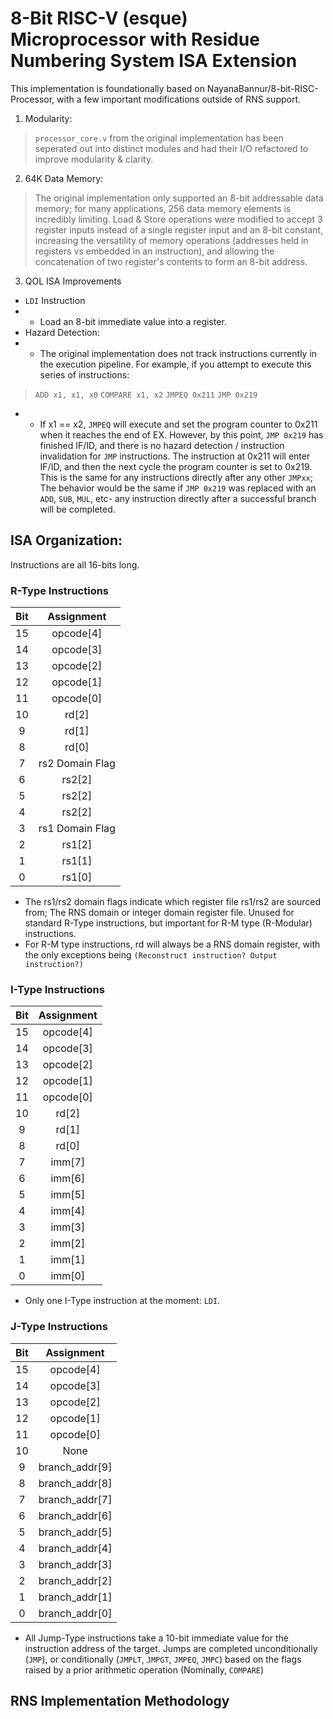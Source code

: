 # 8-Bit RISC-V (esque) Microprocessor with Residue Numbering System ISA Extension

This implementation is foundationally based on NayanaBannur/8-bit-RISC-Processor, with a few important modifications outside of RNS support.
1) Modularity:
> `processor_core.v` from the original implementation has been seperated out into distinct modules and had their I/O refactored to improve modularity & clarity. 

2) 64K Data Memory:
> The original implementation only supported an 8-bit addressable data memory; for many applications, 256 data memory elements is incredibly limiting. Load & Store operations were modified to accept 3 register inputs instead of a single register input and an 8-bit constant, increasing the versatility of memory operations (addresses held in registers vs embedded in an instruction), and allowing the concatenation of two register's contents to form an 8-bit address. 

3) QOL ISA Improvements
- `LDI` Instruction
- - Load an 8-bit immediate value into a register.
- Hazard Detection:
- - The original implementation does not track instructions currently in the execution pipeline. For example, if you attempt to execute this series of instructions:
>  `ADD x1, x1, x0`
   `COMPARE x1, x2`
   `JMPEQ 0x211`
   `JMP 0x219`
- - If x1 == x2, `JMPEQ` will execute and set the program counter to 0x211 when it reaches the end of EX. However, by this point, `JMP 0x219` has finished IF/ID, and there is no hazard detection / instruction invalidation for `JMP` instructions. The instruction at 0x211 will enter IF/ID, and then the next cycle the program counter is set to 0x219. This is the same for any instructions directly after any other `JMPxx`; The behavior would be the same if `JMP 0x219` was replaced with an `ADD`, `SUB`, `MUL`, etc- any instruction directly after a successful branch will be completed.

## ISA Organization:
Instructions are all 16-bits long. 
### R-Type Instructions
| Bit   | Assignment      |
| :---: | :-------------: |
| 15    | opcode[4]       |
| 14    | opcode[3]       |
| 13    | opcode[2]       |
| 12    | opcode[1]       |
| 11    | opcode[0]       |
| 10    | rd[2]           |
|  9    | rd[1]           |
|  8    | rd[0]           |
|  7    | rs2 Domain Flag |
|  6    | rs2[2]          |
|  5    | rs2[2]          |
|  4    | rs2[2]          |
|  3    | rs1 Domain Flag |
|  2    | rs1[2]          |
|  1    | rs1[1]          |
|  0    | rs1[0]          |

- The rs1/rs2 domain flags indicate which register file rs1/rs2 are sourced from; The RNS domain or integer domain register file. Unused for standard R-Type instructions, but important for R-M type (R-Modular) instructions.
- For R-M type instructions, rd will always be a RNS domain register, with the only exceptions being `(Reconstruct instruction? Output instruction?)`


### I-Type Instructions
| Bit   | Assignment      |
| :---: | :-------------: |
| 15    | opcode[4]       |
| 14    | opcode[3]       |
| 13    | opcode[2]       |
| 12    | opcode[1]       |
| 11    | opcode[0]       |
| 10    | rd[2]           |
|  9    | rd[1]           |
|  8    | rd[0]           |
|  7    | imm[7]          |
|  6    | imm[6]          |
|  5    | imm[5]          |
|  4    | imm[4]          |
|  3    | imm[3]          |
|  2    | imm[2]          |
|  1    | imm[1]          |
|  0    | imm[0]          |

- Only one I-Type instruction at the moment: `LDI`.

### J-Type Instructions
| Bit   | Assignment      |
| :---: | :-------------: |
| 15    | opcode[4]       |
| 14    | opcode[3]       |
| 13    | opcode[2]       |
| 12    | opcode[1]       |
| 11    | opcode[0]       |
| 10    | None            |
|  9    | branch_addr[9]  |
|  8    | branch_addr[8]  |
|  7    | branch_addr[7]  |
|  6    | branch_addr[6]  |
|  5    | branch_addr[5]  |
|  4    | branch_addr[4]  |
|  3    | branch_addr[3]  |
|  2    | branch_addr[2]  |
|  1    | branch_addr[1]  |
|  0    | branch_addr[0]  |

- All Jump-Type instructions take a 10-bit immediate value for the instruction address of the target. Jumps are completed unconditionally (`JMP`), or conditionally (`JMPLT`, `JMPGT`, `JMPEQ`, `JMPC`) based on the flags raised by a prior arithmetic operation (Nominally, `COMPARE`)




## RNS Implementation Methodology
